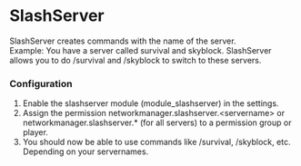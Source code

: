 # SlashServer

SlashServer creates commands with the name of the server.  
Example: You have a server called survival and skyblock. SlashServer allows you to do /survival and /skyblock to switch to these servers.

### Configuration

1. Enable the slashserver module \(module\_slashserver\) in the settings.
2. Assign the permission networkmanager.slashserver.&lt;servername&gt; or networkmanager.slashserver.\* \(for all servers\) to a permission group or player.
3. You should now be able to use commands like /survival, /skyblock, etc. Depending on your servernames.

